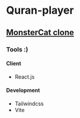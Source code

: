 # Quran-player

## [MonsterCat clone](https://www.monstercat.com/release/MCLP017)

### Tools :)
#### Client
- React.js
#### Development
- Tailwindcss
- Vite


